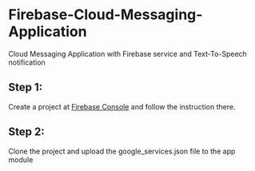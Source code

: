 # Firebase-Cloud-Messaging-Application
Cloud Messaging Application with Firebase service and Text-To-Speech notification

## Step 1: 
Create a project at [Firebase Console](https://console.firebase.google.com/u/0/) and follow the instruction there.

## Step 2: 
Clone the project and upload the google_services.json file to the app module

